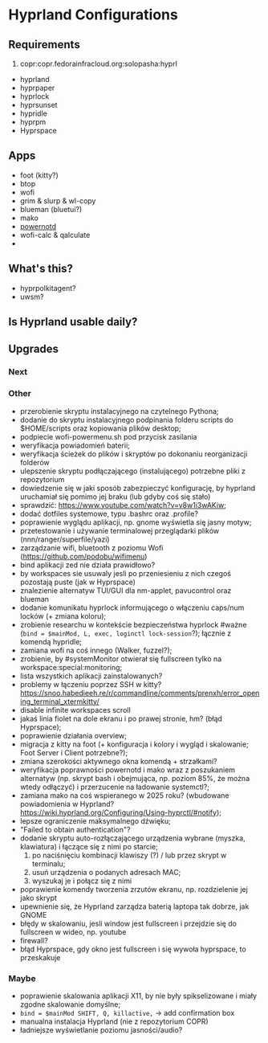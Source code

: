 # Hyprland Configurations

## Requirements
1. copr:copr.fedorainfracloud.org:solopasha:hyprl
- hyprland
- hyprpaper
- hyprlock
- hyprsunset
- hypridle
- hyprpm
- Hyprspace

## Apps
- foot (kitty?)
- btop
- wofi
- grim & slurp & wl-copy
- blueman (bluetui?)
- mako
- [powernotd](https://lib.rs/crates/powernotd)
- wofi-calc & qalculate
-

## What's this?
- hyprpolkitagent?
- uwsm?

## Is Hyprland usable daily?



## Upgrades

### Next


### Other
- przerobienie skryptu instalacyjnego na czytelnego Pythona;
- dodanie do skryptu instalacyjnego podpinania folderu scripts do $HOME/scripts oraz kopiowania plików desktop;
- podpiecie wofi-powermenu.sh pod przycisk zasilania
- weryfikacja powiadomień baterii;
- weryfikacja ścieżek do plików i skryptów po dokonaniu reorganizacji folderów
- ulepszenie skryptu podłączającego (instalującego) potrzebne pliki z repozytorium
- dowiedzenie się w jaki sposób zabezpieczyć konfigurację, by hyprland uruchamiał się pomimo jej braku (lub gdyby coś się stało)
- sprawdzić: https://www.youtube.com/watch?v=v8w1i3wAKiw;
- dodać dotfiles systemowe, typu .bashrc oraz .profile?
- poprawienie wyglądu aplikacji, np. gnome wyświetla się jasny motyw;
- przetestowanie i używanie terminalowej przeglądarki plików (nnn/ranger/superfile/yazi)
- zarządzanie wifi, bluetooth z poziomu Wofi (https://github.com/podobu/wifimenu)
- bind aplikacji zed nie działa prawidłowo?
- by workspaces sie usuwaly jesli po przeniesieniu z nich czegoś pozostają puste (jak w Hyprspace)
- znalezienie alternatyw TUI/GUI dla nm-applet, pavucontrol oraz blueman
- dodanie komunikatu hyprlock informującego o włączeniu caps/num locków (+ zmiana koloru);
- zrobienie researchu w kontekście bezpieczeństwa hyprlock #ważne (`bind = $mainMod, L, exec, loginctl lock-session`?); łącznie z komendą hypridle;
- zamiana wofi na coś innego (Walker, fuzzel?);
- zrobienie, by #systemMonitor otwierał się fullscreen tylko na workspace:special:monitoring;
- lista wszystkich aplikacji zainstalowanych?
- problemy w łączeniu poprzez SSH w kitty? https://snoo.habedieeh.re/r/commandline/comments/prenxh/error_opening_terminal_xtermkitty/
- disable infinite workspaces scroll
- jakaś linia fiolet na dole ekranu i po prawej stronie, hm? (błąd Hyprspace);
- poprawienie działania overview;
- migracja z kitty na foot (+ konfiguracja i kolory i wygląd i skalowanie; Foot Server i Client potrzebne?);
- zmiana szerokości aktywnego okna komendą + strzałkami?
- weryfikacja poprawności powernotd i mako wraz z poszukaniem alternatyw (np. skrypt bash i obejmująca, np. poziom 85%, że można wtedy odłączyć) i przerzucenie na ładowanie systemctl?;
- zamiana mako na coś wspieranego w 2025 roku? (wbudowane powiadomienia w Hyprland? https://wiki.hyprland.org/Configuring/Using-hyprctl/#notify);
- lepsze ograniczenie maksymalnego dźwięku;
- "Failed to obtain authentication"?
- dodanie skryptu auto-rozłączającego urządzenia wybrane (myszka, klawiatura) i łączące się z nimi po starcie;
  1. po naciśnięciu kombinacji klawiszy (?) / lub przez skrypt w terminalu;
  2. usuń urządzenia o podanych adresach MAC;
  3. wyszukaj je i połącz się z nimi
- poprawienie komendy tworzenia zrzutów ekranu, np. rozdzielenie jej jako skrypt
- upewnienie się, że Hyprland zarządza baterią laptopa tak dobrze, jak GNOME
- błędy w skalowaniu, jesli window jest fullscreen i przejdzie się do fullscreen w wideo, np. youtube
- firewall?
- błąd Hyprspace, gdy okno jest fullscreen i się wywoła hyprspace, to przeskakuje

### Maybe
- poprawienie skalowania aplikacji X11, by nie były spikselizowane i miały zgodne skalowanie domyślne;
- `bind = $mainMod SHIFT, Q, killactive,` -> add confirmation box
- manualna instalacja Hyprland (nie z repozytorium COPR)
- ładniejsze wyświetlanie poziomu jasności/audio?
